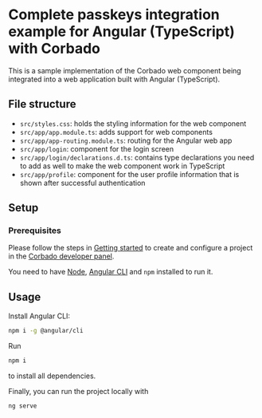 # Complete passkeys integration example for Angular (TypeScript) with Corbado

This is a sample implementation of the Corbado web component being integrated into a web application built with Angular (TypeScript).

## File structure

- `src/styles.css`: holds the styling information for the web component
- `src/app/app.module.ts`: adds support for web components
- `src/app/app-routing.module.ts`: routing for the Angular web app
- `src/app/login`: component for the login screen
- `src/app/login/declarations.d.ts`: contains type declarations you need to add as well to make the web component work in TypeScript
- `src/app/profile`: component for the user profile information that is shown after successful authentication

## Setup

### Prerequisites

Please follow the steps in [Getting started](https://docs.corbado.com/overview/getting-started) to create and configure
a project in the [Corbado developer panel](https://app.corbado.com/signin#register).

You need to have [Node](https://nodejs.org/en/download), [Angular CLI](https://angular.io/guide/setup-local#install-the-angular-cli) and `npm` installed to run it.

## Usage
Install Angular CLI:


```bash
npm i -g @angular/cli
```

Run

```bash
npm i
```

to install all dependencies.

Finally, you can run the project locally with

```bash
ng serve
```
